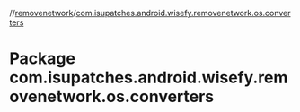 //[removenetwork](../index.md)/[com.isupatches.android.wisefy.removenetwork.os.converters](com.isupatches.android.wisefy.removenetwork.os.converters.md)

# Package com.isupatches.android.wisefy.removenetwork.os.converters
